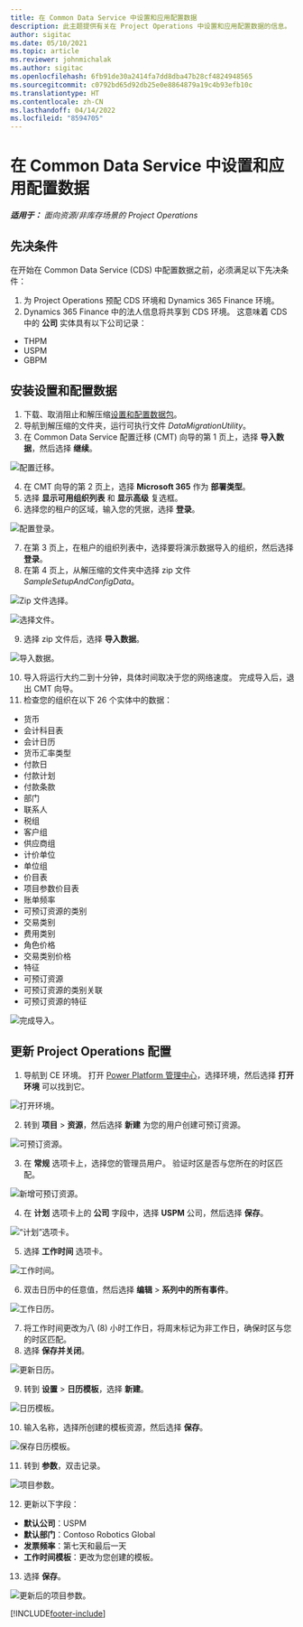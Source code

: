```yaml
---
title: 在 Common Data Service 中设置和应用配置数据
description: 此主题提供有关在 Project Operations 中设置和应用配置数据的信息。
author: sigitac
ms.date: 05/10/2021
ms.topic: article
ms.reviewer: johnmichalak
ms.author: sigitac
ms.openlocfilehash: 6fb91de30a2414fa7dd8dba47b28cf4824948565
ms.sourcegitcommit: c0792bd65d92db25e0e8864879a19c4b93efb10c
ms.translationtype: HT
ms.contentlocale: zh-CN
ms.lasthandoff: 04/14/2022
ms.locfileid: "8594705"
---
```

# <a name="set-up-and-apply-configuration-data-in-the-common-data-service"></a>在 Common Data Service 中设置和应用配置数据 

_**适用于：** 面向资源/非库存场景的 Project Operations_



## <a name="prerequisites"></a>先决条件

在开始在 Common Data Service (CDS) 中配置数据之前，必须满足以下先决条件：

1.  为 Project Operations 预配 CDS 环境和 Dynamics 365 Finance 环境。
2.  Dynamics 365 Finance 中的法人信息将共享到 CDS 环境。 这意味着 CDS 中的 **公司** 实体具有以下公司记录：
  - THPM
  - USPM
  - GBPM

## <a name="install-setup-and-configuration-data"></a>安装设置和配置数据

1. 下载、取消阻止和解压缩[设置和配置数据包](https://download.microsoft.com/download/e/2/d/e2da6c98-d5dd-450c-aabe-fd6bf2ba374b/ProjOpsSampleSetupData-%20Integrated%20Latest.zip)。
2. 导航到解压缩的文件夹，运行可执行文件 *DataMigrationUtility*。
3. 在 Common Data Service 配置迁移 (CMT) 向导的第 1 页上，选择 **导入数据**，然后选择 **继续**。

![配置迁移。](./media/1ConfigurationMigration.png)

4. 在 CMT 向导的第 2 页上，选择 **Microsoft 365** 作为 **部署类型**。
5. 选择 **显示可用组织列表** 和 **显示高级** 复选框。
6. 选择您的租户的区域，输入您的凭据，选择 **登录**。

![配置登录。](./media/2ConfigurationSignin.png)

7. 在第 3 页上，在租户的组织列表中，选择要将演示数据导入的组织，然后选择 **登录**。
8. 在第 4 页上，从解压缩的文件夹中选择 zip 文件 *SampleSetupAndConfigData*。

![Zip 文件选择。](./media/3ZipFile.png)

![选择文件。](./media/4SelectAFile.png)

9. 选择 zip 文件后，选择 **导入数据**。

![导入数据。](./media/5ImportData.png)

10. 导入将运行大约二到十分钟，具体时间取决于您的网络速度。 完成导入后，退出 CMT 向导。 
11. 检查您的组织在以下 26 个实体中的数据：

  - 货币
  - 会计科目表
  - 会计日历
  - 货币汇率类型
  - 付款日
  - 付款计划
  - 付款条款
  - 部门
  - 联系人​​
  - 税组
  - 客户组
  - 供应商组
  - 计价单位
  - 单位组
  - 价目表
  - 项目参数价目表
  - 账单频率
  - 可预订资源的类别
  - 交易类别
  - 费用类别
  - 角色价格
  - 交易类别价格
  - 特征
  - 可预订资源
  - 可预订资源的类别关联
  - 可预订资源的特征

![完成导入。](./media/6CompleteImport.png)

## <a name="update-project-operations-configurations"></a>更新 Project Operations 配置

1. 导航到 CE 环境。 打开 [Power Platform 管理中心](https://admin.powerplatform.microsoft.com/environments)，选择环境，然后选择 **打开环境** 可以找到它。 

![打开环境。](./media/7OpenEnvironment.png)

2. 转到 **项目** > **资源**，然后选择 **新建** 为您的用户创建可预订资源。

![可预订资源。](./media/8BookableResources.png)

3. 在 **常规** 选项卡上，选择您的管理员用户。 验证时区是否与您所在的时区匹配。 

![新增可预订资源。](./media/9NewBookableResource.png)

4. 在 **计划** 选项卡上的 **公司** 字段中，选择 **USPM** 公司，然后选择 **保存**。 

![“计划”选项卡。](./media/10SchedulingTab.png)

5. 选择 **工作时间** 选项卡。  

![工作时间。](./media/11WorkHours.png)

6. 双击日历中的任意值，然后选择 **编辑** > **系列中的所有事件**。 

![工作日历。](./media/12WorkCalendar.png)

7. 将工作时间更改为八 (8) 小时工作日，将周末标记为非工作日，确保时区与您的时区匹配。 
8. 选择 **保存并关闭**。

![更新日历。](./media/13UpdateCalendar.png)

9. 转到 **设置** > **日历模板**，选择 **新建**。
 
 ![日历模板。](./media/14CalendarTemplates.png)
 
 10. 输入名称，选择所创建的模板资源，然后选择 **保存**。 
 
 ![保存日历模板。](./media/15SaveCalendarTemplate.png)
 
 11. 转到 **参数**，双击记录。 
 
 ![项目参数。](./media/16ProjectParameters.png)
 
12. 更新以下字段：

 - **默认公司**：USPM
 - **默认部门**：Contoso Robotics Global
 - **发票频率**：第七天和最后一天
 - **工作时间模板**：更改为您创建的模板。

13. 选择 **保存**。 

![更新后的项目参数。](./media/17UpdatedProjectParameters.png)


[!INCLUDE[footer-include](../includes/footer-banner.md)]
